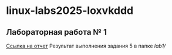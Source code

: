 # linux-labs2025-loxvkddd
##  Лабораторная работа № 1
[Ссылка на отчет](https://disk.yandex.ru/d/74dTdTyLTO9WqA)
Результат выполнения задания 5 в папке *lab1/*
